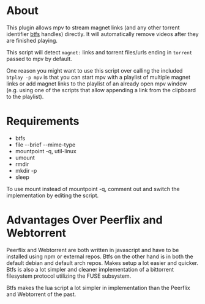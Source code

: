 # About

This plugin allows mpv to stream magnet links (and any other torrent
identifier [btfs](https://github.com/johang/btfs) handles) directly. It
will automatically remove videos after they are finished playing.

This script will detect `magnet:` links and torrent
files/urls ending in `torrent` passed to mpv by default.

One reason you might want to use this script over calling the included
`btplay -p mpv` is that you can start mpv with a playlist of multiple
magnet links or add magnet links to the playlist of an already open mpv
window (e.g. using one of the scripts that allow appending a link from
the clipboard to the playlist).

# Requirements

- btfs
- file --brief --mime-type
- mountpoint -q, util-linux
- umount
- rmdir
- mkdir -p
- sleep

To use mount instead of mountpoint -q, comment out and switch the implementation
by editing the script.

# Advantages Over Peerflix and Webtorrent

Peerflix and Webtorrent are both written in javascript and have to be
installed using npm or external repos. Btfs on the other hand is in both
the default debian and default arch repos. Makes setup a lot easier and
quicker. Btfs is also a lot simpler and cleaner implementation of a
bittorrent filesystem protocol utilizing the FUSE subsystem.

Btfs makes the lua script a lot simpler in implementation than the
Peerflix and Webtorrent of the past.
